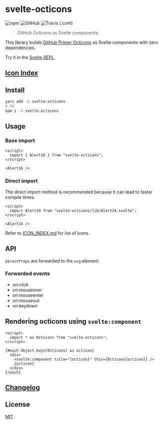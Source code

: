 # svelte-octicons

![npm](https://img.shields.io/npm/v/svelte-octicons?color=0366d6&style=for-the-badge)
![GitHub](https://img.shields.io/github/license/metonym/svelte-octicons?color=0366d6&style=for-the-badge)
![Travis (.com)](https://img.shields.io/travis/com/metonym/svelte-octicons?color=28a745&style=for-the-badge)

> GitHub Octicons as Svelte components.

This library builds [GitHub Primer Octicons](https://primer.style/octicons/) as Svelte components with zero dependencies.

Try it in the [Svelte REPL](https://svelte.dev/repl/dce762f9a93c4e56b3ddde749cb1945f?version=3.20.1).

## [Icon Index](ICON_INDEX.md)

## Install

```bash
yarn add -D svelte-octicons
# OR
npm i -D svelte-octicons
```

## Usage

### Base import

```svelte
<script>
  import { Alert16 } from "svelte-octicons";
</script>

<Alert16 />
```

### Direct import

The direct import method is recommended because it can lead to faster compile times.

```svelte
<script>
  import Alert24 from "svelte-octicons/lib/Alert24.svelte";
</script>

<Alert24 />
```

Refer to [ICON_INDEX.md](./ICON_INDEX.md) for list of icons.

## API

`$$restProps` are forwarded to the `svg` element.

### Forwarded events

- on:click
- on:mouseover
- on:mouseenter
- on:mouseout
- on:keydown

## Rendering octicons using `svelte:component`

```svelte
<script>
  import * as Octicons from "svelte-octicons";
</script>

{#each Object.keys(Octicons) as octicon}
  <div>
    <svelte:component title="{octicon}" this={Octicons[octicon]} />
    {octicon}
  </div>
{/each}
```

## [Changelog](./CHANGELOG.md)

## License

[MIT](LICENSE)
